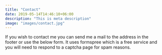 ```yaml
---
title: "Contact"
date: 2019-05-14T14:46:10+06:00
description: "This is meta description"
image: "images/contact.jpg"
---
```

If you wish to contact me you can send me a mail to the address in the footer or use the below form. It uses formspree which is a free service and you will need to respond to a 
captcha page for spam reasons.
